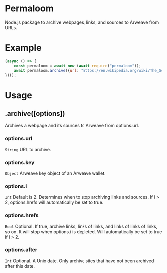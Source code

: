 # Permaloom
Node.js package to archive webpages, links, and sources to Arweave from URLs.

# Example

```js
(async () => {
    const permaloom = await new (await require("permaloom"));
    await permaloom.archive({url: "https://en.wikipedia.org/wiki/The_Scorpion_and_the_Frog", key: <your key here>, i: 2, hrefs: true, after: 1577854800});
})();
```

# Usage

## .archive([options])
Archives a webpage and its sources to Arweave from options.url.

### options.url
`String`
URL to archive.

### options.key
`Object`
Arweave key object of an Arweave wallet.

### options.i
`Int`
Default is 2. Determines when to stop archiving links and sources. If i > 2, options.hrefs will automatically be set to true.

### options.hrefs
`Bool`
Optional. If true, archive links, links of links, and links of links of links, so on. It will stop when options.i is depleted. Will automatically be set to true if i > 2.

### options.after
`Int`
Optional. A Unix date. Only archive sites that have not been archived after this date.
